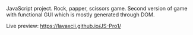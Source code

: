 JavaScript project.
Rock, papper, scissors game.
Second version of game with functional GUI which is mostly generated through DOM.

Live preview: https://lavaxcii.github.io/JS-Pro1/